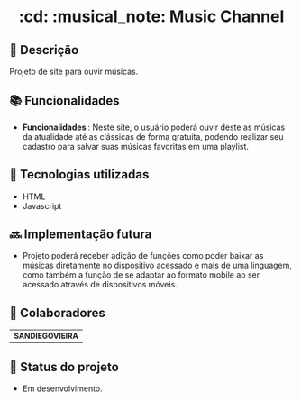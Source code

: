 <h1 align="center">:cd: :musical_note: Music Channel</h1>

## :memo: Descrição
Projeto de site para ouvir músicas.

## :books: Funcionalidades
* <b>Funcionalidades </b>:  Neste site, o usuário poderá ouvir deste as músicas da atualidade até as clássicas de forma gratuita, podendo realizar seu cadastro para salvar suas músicas favoritas em uma playlist.

## :wrench: Tecnologias utilizadas
* HTML
* Javascript

## :soon: Implementação futura
* Projeto poderá receber adição de funções como poder baixar as músicas diretamente no dispositivo acessado e mais de uma linguagem, como também a função de se adaptar ao formato mobile ao ser acessado através de dispositivos móveis.

## :handshake: Colaboradores
<table>
  <tr>
    <td align="center">
      <a href="https://github.com/SANDIEGOVIEIRA">
        <sub>
          <b>SANDIEGOVIEIRA</b>
        </sub>
      </a>
    </td>
  </tr>
</table>

## :dart: Status do projeto
* Em desenvolvimento.
